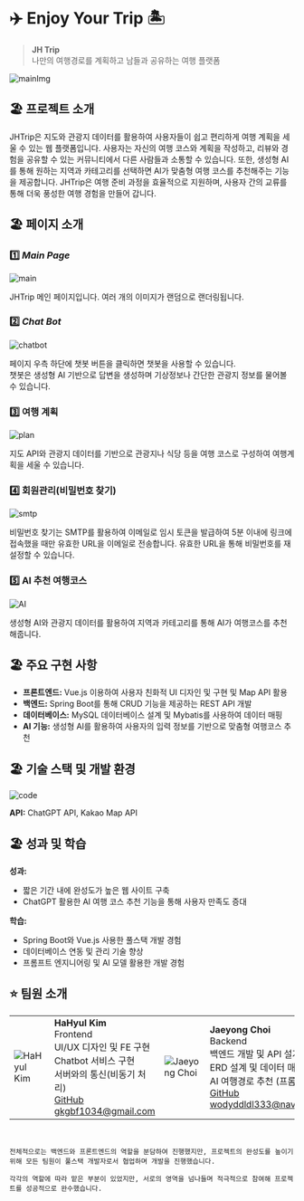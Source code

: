 # ✈️ Enjoy Your Trip 🏝️

> **JH Trip** <br>
> 나만의 여행경로를 계획하고 남들과 공유하는 여행 플랫폼

![mainImg](./img/main.jpg)

## 🏖️ 프로젝트 소개

JHTrip은 지도와 관광지 데이터를 활용하여 사용자들이 쉽고 편리하게 여행 계획을 세울 수 있는 웹 플랫폼입니다.
사용자는 자신의 여행 코스와 계획을 작성하고, 리뷰와 경험을 공유할 수 있는 커뮤니티에서 다른 사람들과 소통할 수 있습니다.
또한, 생성형 AI를 통해 원하는 지역과 카테고리를 선택하면 AI가 맞춤형 여행 코스를 추천해주는 기능을 제공합니다.
JHTrip은 여행 준비 과정을 효율적으로 지원하며, 사용자 간의 교류를 통해 더욱 풍성한 여행 경험을 만들어 갑니다.

## 🏖️ 페이지 소개

### 1️⃣ **_Main Page_**

![main](./img/main.png)

JHTrip 메인 페이지입니다. 여러 개의 이미지가 랜덤으로 랜더링됩니다.

### 2️⃣ **_Chat Bot_**

![chatbot](./img/chatbot.png)

페이지 우측 하단에 챗봇 버튼을 클릭하면 챗봇을 사용할 수 있습니다. <br>
챗봇은 생성형 AI 기반으로 답변을 생성하며 기상정보나 간단한 관광지 정보를 물어볼 수 있습니다.

### 3️⃣ **여행 계획**

![plan](./img/plan.png)

지도 API와 관광지 데이터를 기반으로 관광지나 식당 등을 여행 코스로 구성하여 여행계획을 세울 수 있습니다.

### 4️⃣ **회원관리(비밀번호 찾기)**

![smtp](./img/smtp.png)

비밀번호 찾기는 SMTP를 활용하여 이메일로 임시 토큰을 발급하여 5분 이내에 링크에 접속했을 때만 유효한 URL을 이메일로 전송합니다.
유효한 URL을 통해 비밀번호를 재설정할 수 있습니다.

### 5️⃣ **AI 추천 여행코스**

![AI](./img/ai.png)

생성형 AI와 관광지 데이터를 활용하여 지역과 카테고리를 통해 AI가 여행코스를 추천해줍니다.

## 🏖️ 주요 구현 사항

- **프론트엔드:** Vue.js 이용하여 사용자 친화적 UI 디자인 및 구현 및 Map API 활용
- **백엔드:** Spring Boot를 통해 CRUD 기능을 제공하는 REST API 개발
- **데이터베이스:** MySQL 데이터베이스 설계 및 Mybatis를 사용하여 데이터 매핑
- **AI 기능:** 생성형 AI를 활용하여 사용자의 입력 정보를 기반으로 맞춤형 여행코스 추천

## 🏖️ 기술 스택 및 개발 환경

![code](./img/code.png)

**API:** ChatGPT API, Kakao Map API

## 🏖️ 성과 및 학습

**성과:**

- 짧은 기간 내에 완성도가 높은 웹 사이트 구축
- ChatGPT 활용한 AI 여행 코스 추천 기능을 통해 사용자 만족도 증대

**학습:**

- Spring Boot와 Vue.js 사용한 풀스택 개발 경험
- 데이터베이스 연동 및 관리 기술 향상
- 프롬프트 엔지니어링 및 AI 모델 활용한 개발 경험

## ⭐ 팀원 소개

|                                     |                                                                                                                                                              |                                      |                                                                                                                                                                 |
| ----------------------------------- | ------------------------------------------------------------------------------------------------------------------------------------------------------------ | ------------------------------------ | --------------------------------------------------------------------------------------------------------------------------------------------------------------- |
| ![HaHyul Kim](img/hyulKim.jpg) | **HaHyul Kim** <br> Frontend <br> UI/UX 디자인 및 FE 구현 <br> Chatbot 서비스 구현 <br> 서버와의 통신(비동기 처리) <br> [GitHub](https://github.com/busangangster) <br> gkgbf1034@gmail.com | ![Jaeyong Choi](img/jae.jpg) | **Jaeyong Choi** <br> Backend <br> 백엔드 개발 및 API 설계 <br> ERD 설계 및 데이터 매핑 <br> AI 여행경로 추천 (프롬프팅) <br> [GitHub](https://github.com/wodyddldl333) <br> wodyddldl333@naver.com |

<br>

`전체적으로는 백엔드와 프론트엔드의 역할을 분담하여 진행했지만, 프로젝트의 완성도를 높이기 위해 모든 팀원이 풀스택 개발자로서 협업하며 개발을 진행했습니다.`

`각각의 역할에 따라 맡은 부분이 있었지만, 서로의 영역을 넘나들며 적극적으로 참여해 프로젝트를 성공적으로 완수했습니다.`